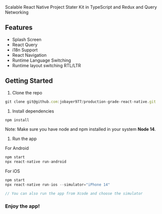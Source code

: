 Scalable React Native Project Stater Kit in TypeScript and Redux and Query Networking

## Features

- Splash Screen
- React Query
- i18n Support
- React Navigation
- Runtime Language Switching
- Runtime layout switching RTL/LTR

## Getting Started

1. Clone the repo

```js
git clone git@github.com:jobayer977/production-grade-react-native.git
```

1. Install dependencies

```js
npm install
```

Note: Make sure you have node and npm installed in your system <b>Node 14</b>.

1. Run the app

For Android

```js
npm start
npx react-native run-android
```

For iOS

```js
npm start
npx react-native run-ios --simulator="iPhone 14"

// You can also run the app from Xcode and choose the simulator
```

### Enjoy the app!
